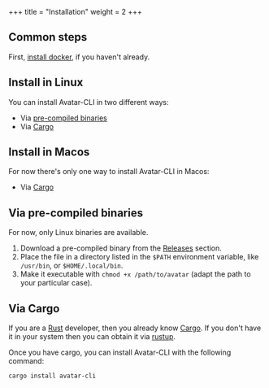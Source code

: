 +++
title = "Installation"
weight = 2
+++

## Common steps

First, [install docker](https://docs.docker.com/install/), if you haven't
already.

## Install in Linux

You can install Avatar-CLI in two different ways:
- Via [pre-compiled binaries](@/documentation/installation.md#via-pre-compiled-binaries)
- Via [Cargo](@/documentation/installation.md#via-cargo)

## Install in Macos

For now there's only one way to install Avatar-CLI in Macos:
- Via [Cargo](@/documentation/installation.md#via-cargo)

## Via pre-compiled binaries

For now, only Linux binaries are available.

1. Download a pre-compiled binary from the
   [Releases](https://gitlab.com/avatar-cli/avatar-cli/-/releases) section.
2. Place the file in a directory listed in the `$PATH` environment variable,
   like `/usr/bin`, or `$HOME/.local/bin`.
3. Make it executable with `chmod +x /path/to/avatar` (adapt the path to your
   particular case).

## Via Cargo

If you are a [Rust](https://www.rust-lang.org/) developer, then you already know
[Cargo](https://doc.rust-lang.org/cargo/). If you don't have it in your system
then you can obtain it via [rustup](https://rustup.rs/).

Once you have cargo, you can install Avatar-CLI with the following command:

```sh
cargo install avatar-cli
```
